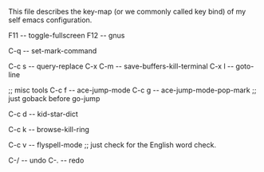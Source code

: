 
This file describes the key-map (or we commonly called key bind) of my
self emacs configuration.

F11 -- toggle-fullscreen
F12 -- gnus

C-q -- set-mark-command

C-c s -- query-replace
C-x C-m -- save-buffers-kill-terminal
C-x l -- goto-line


;; misc tools
C-c f -- 
ace-jump-mode
C-c g -- ace-jump-mode-pop-mark  ;; just goback before go-jump

C-c d -- kid-star-dict

C-c k -- browse-kill-ring

C-c v -- flyspell-mode       ;; just check for the English word check.

C-/ -- undo
C-. -- redo
